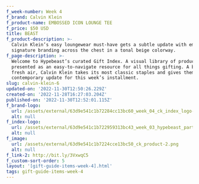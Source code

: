 ```yaml
---
f_week-number: Week 4
f_brand: Calvin Klein
f_product-name: EMBOSSED ICON LOUNGE TEE
f_price: $50 USD
title: BEAST
f_product-description: >-
  Calvin Klein’s easy loungewear must-have gets a subtle update with emblazoned
  signature branding across the chest in a tonal beige colorway.
f_page-description: >-
  Welcome to Hypebeast’s curated Gift Index. A visual library of products is
  presented as an easy-to-navigate resource for all things gifting. A breath of
  fresh air, Calvin Klein takes its most classic staples and gives them a
  contemporary update for this week’s installment.
slug: calvin-klein-6
updated-on: '2022-11-30T12:50:26.229Z'
created-on: '2022-11-28T16:27:03.204Z'
published-on: '2022-11-30T12:52:01.115Z'
f_brand-logo:
  url: /assets/external/63d9e541c1b72284cc13bc60_week_04_ck_index_logo-white.png
  alt: null
f_index-logo:
  url: /assets/external/63d9e541c1b722959313bc43_week_03_hypebeast_partner_logo.svg
  alt: null
f_image:
  url: /assets/external/63d9e541c1b7224cce13bc50_ck_product-2.png
  alt: null
f_link-2: http://bit.ly/3VxwqC5
f_custom-sort-order: 5
layout: '[gift-guide-items-week-4].html'
tags: gift-guide-items-week-4
---
```



